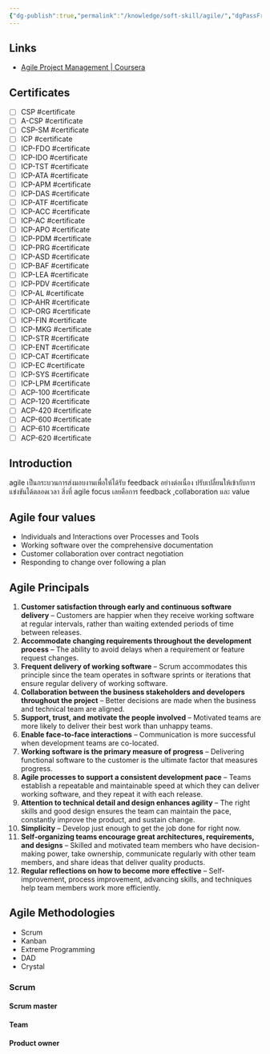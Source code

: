 ```yaml
---
{"dg-publish":true,"permalink":"/knowledge/soft-skill/agile/","dgPassFrontmatter":true}
---
```


## Links
- [Agile Project Management | Coursera](https://www.coursera.org/learn/agile-project-management)
## Certificates
- [ ] CSP #certificate
- [ ] A-CSP #certificate
- [ ] CSP-SM #certificate
- [ ] ICP #certificate
- [ ] ICP-FDO #certificate
- [ ] ICP-IDO #certificate
- [ ] ICP-TST #certificate
- [ ] ICP-ATA #certificate
- [ ] ICP-APM #certificate
- [ ] ICP-DAS #certificate
- [ ] ICP-ATF #certificate
- [ ] ICP-ACC #certificate
- [ ] ICP-AC #certificate
- [ ] ICP-APO #certificate
- [ ] ICP-PDM #certificate
- [ ] ICP-PRG #certificate
- [ ] ICP-ASD #certificate
- [ ] ICP-BAF #certificate
- [ ] ICP-LEA #certificate
- [ ] ICP-PDV #certificate
- [ ] ICP-AL #certificate
- [ ] ICP-AHR #certificate
- [ ] ICP-ORG #certificate
- [ ] ICP-FIN #certificate
- [ ] ICP-MKG #certificate
- [ ] ICP-STR #certificate
- [ ] ICP-ENT #certificate
- [ ] ICP-CAT #certificate
- [ ] ICP-EC #certificate
- [ ] ICP-SYS #certificate
- [ ] ICP-LPM #certificate
- [ ] ACP-100 #certificate
- [ ] ACP-120 #certificate
- [ ] ACP-420 #certificate
- [ ] ACP-600 #certificate
- [ ] ACP-610 #certificate
- [ ] ACP-620 #certificate
## Introduction
agile เป็นกระบวนการส่งมอบงานเพื่อให้ได้รับ feedback อย่างต่อเนื่อง ปรับเปลื่ยนให้เข้ากับการแข่งขันได้ตลอดเวลา สิ่งที่ agile focus เลยคือการ feedback ,collaboration และ value
## Agile four values
- Individuals and Interactions over Processes and Tools
- Working software over the comprehensive documentation
- Customer collaboration over contract negotiation
- Responding to change over following a plan
## Agile Principals
1. **Customer satisfaction through early and continuous software delivery** – Customers are happier when they receive working software at regular intervals, rather than waiting extended periods of time between releases.
2. **Accommodate changing requirements throughout the development process** – The ability to avoid delays when a requirement or feature request changes.
3. **Frequent delivery of working software** – Scrum accommodates this principle since the team operates in software sprints or iterations that ensure regular delivery of working software.
4. **Collaboration between the business stakeholders and developers throughout the project** – Better decisions are made when the business and technical team are aligned.
5. **Support, trust, and motivate the people involved** – Motivated teams are more likely to deliver their best work than unhappy teams.
6. **Enable face-to-face interactions** – Communication is more successful when development teams are co-located.
7. **Working software is the primary measure of progress** – Delivering functional software to the customer is the ultimate factor that measures progress.
8. **Agile processes to support a consistent development pace** – Teams establish a repeatable and maintainable speed at which they can deliver working software, and they repeat it with each release.
9. **Attention to technical detail and design enhances agility** – The right skills and good design ensures the team can maintain the pace, constantly improve the product, and sustain change.
10. **Simplicity** – Develop just enough to get the job done for right now.
11. **Self-organizing teams encourage great architectures, requirements, and designs** – Skilled and motivated team members who have decision-making power, take ownership, communicate regularly with other team members, and share ideas that deliver quality products.
12. **Regular reflections on how to become more effective** – Self-improvement, process improvement, advancing skills, and techniques help team members work more efficiently.
## Agile Methodologies
- Scrum
- Kanban
- Extreme Programming
- DAD
- Crystal
### Scrum
#### Scrum master
#### Team
#### Product owner
